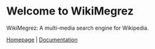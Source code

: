 # Welcome to WikiMegrez

WikiMegrez: A multi-media search engine for Wikipedia.

[Homepage](https://github.com/WikiMegrez) | [Documentation](https://wikimegrez.github.io)
